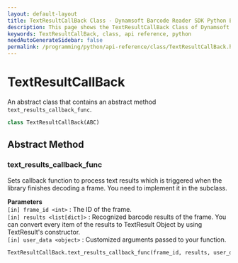 ```yaml
---
layout: default-layout
title: TextResultCallBack Class - Dynamsoft Barcode Reader SDK Python Edition API Reference
description: This page shows the TextResultCallBack Class of Dynamsoft Barcode Reader SDK Python Edition.
keywords: TextResultCallBack, class, api reference, python
needAutoGenerateSidebar: false
permalink: /programming/python/api-reference/class/TextResultCallBack.html
---
```



# TextResultCallBack
An abstract class that contains an abstract method `text_results_callback_func`.

```python
class TextResultCallBack(ABC)
```  
  
  

## Abstract Method
  
### text_results_callback_func
Sets callback function to process text results which is triggered when the library finishes decoding a frame. You need to implement it in the subclass.

**Parameters**  
`[in] frame_id <int>` : The ID of the frame.  
`[in] results <list[dict]>` : Recognized barcode results of the frame. You can convert every item of the results to TextResult Object by using TextResult's constructor.  
`[in] user_data <object>` : Customized arguments passed to your function.  
        

```python
TextResultCallBack.text_results_callback_func(frame_id, results, user_data)
```
